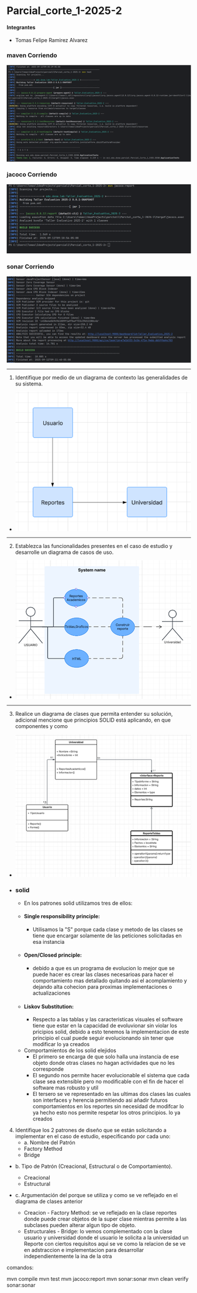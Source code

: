 # Parcial_corte_1-2025-2

#### Integrantes
- Tomas Felipe Ramirez Alvarez

### maven Corriendo
![img.png](docs/imagenes/img.png)

### jacoco Corriendo
![img_1.png](docs/imagenes/img_1.png)

### sonar Corriendo
![img_2.png](docs/imagenes/img_2.png)

-----
1. Identifique por medio de un diagrama de contexto las generalidades de su
   sistema.
- ![img.png](img.png)

----
2. Establezca las funcionalidades presentes en el caso de estudio y desarrolle
   un diagrama de casos de uso.
- ![img_1.png](img_1.png)

----
3. Realice un diagrama de clases que permita entender su solución, adicional
   mencione que principios SOLID está aplicando, en que componentes y como
- ![img_2.png](img_2.png)
- ### solid
    - En los patrones solid utilizamos tres de ellos:
    - #### Single responsibility principle:
        - Utilisamos la "S" porque cada clase y metodo de las clases se tiene que
          encargar solamente de las peticiones solicitadas en esa instancia
    - #### Open/Closed principle:
        - debido a que es un programa de evolucion lo mejor que se puede hacer es crear
          las clases necesarioas para hacer el comportamiento mas detallado quitando asi el
          acomplamiento y dejando alta cohecion para proximas implementaciones o actualizaciones
    - #### Liskov Substitution:
        - Respecto a las tablas y las caracteristicas visuales el software tiene que estar en
          la capacidad de evoluvionar sin violar los pricipios solid, debido a esto tenemos la
          implementacion de este principio el cual puede seguir evolucionando sin tener que modificar
          lo ya creados
    - Comportamientos de los solid elejidos
        - El primero se encarga de que solo halla una instancia de ese objeto donde otras clases no hagan actividades
          que no les corresponde
        - El segundo nos permite hacer evolucionable el sistema que cada clase sea extensible pero no modificable con el
          fin de hacer el software mas robusto y util
        - El tersero se ve representado en las ultimas dos clases las cuales son interfaces y herencia permitiendo asi
          añadir futuros comportamientos en los reportes sin necesidad de modifcar lo ya hecho esto nos permite respetar los
          otros principios.
          lo ya creados

4. Identifique los 2 patrones de diseño que se están solicitando a implementar
   en el caso de estudio, especificando por cada uno:
   - a. Nombre del Patrón
   - Factory Method
   - Bridge


  - b. Tipo de Patrón (Creacional, Estructural o de Comportamiento).
    - Creacional
    - Estructural
  
  
  - c. Argumentación del porque se utiliza y como se ve reflejado en el diagrama de clases anterior
    - Creacion - Factory Method: se ve reflejado en la clase reportes donde puede crear objetos de la super clase mientras
      permite a las subclases pueden alterar algun tipo de objeto.
    - Estructurales - Bridge: lo vemos complementado con la clase usuario y universidad donde el usuario le solicita a la
      universidad un Reporte con ciertos requisitos aqui se ve como la relacion de se ve en adstraccion e implementacion para
      desarrollar independientemente la ina de la otra


comandos:

mvn compile
mvn test
mvn jacoco:report
mvn sonar:sonar
mvn clean verify sonar:sonar

